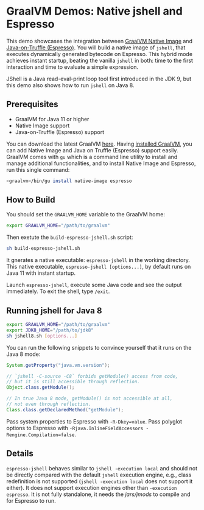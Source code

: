 # GraalVM Demos: Native jshell and Espresso

This demo showcases the integration between [GraalVM Native Image](https://www.graalvm.org/reference-manual/native-image/) and [Java-on-Truffle (Espresso)](https://www.graalvm.org/reference-manual/java-on-truffle/).
You will build a native image of `jshell`, that executes dynamically generated bytecode on Espresso.
This hybrid mode achieves instant startup, beating the vanilla `jshell` in both: time to the first interaction and time to evaluate a simple expression.

JShell is a Java read-eval-print loop tool first introduced in the JDK 9, but this demo also shows how to run `jshell` on Java 8.

## Prerequisites

- GraalVM for Java 11 or higher
- Native Image support
- Java-on-Truffle (Espresso) support

You can download the latest GraalVM [here](https://www.graalvm.org/downloads/).
Having [installed GraalVM](https://www.graalvm.org/docs/getting-started/#install-graalvm), you can add Native Image and Java on Truffle (Espresso) support easily.
GraalVM comes with `gu` which is a command line utility to install and manage additional functionalities, and to install Native Image and Espresso, run this single command:

```bash
<graalvm>/bin/gu install native-image espresso
```

## How to Build
You should set the `GRAALVM_HOME` variable to the GraalVM home:
```bash
export GRAALVM_HOME="/path/to/graalvm"
```

Then exetute the `build-espresso-jshell.sh` script:
```bash
sh build-espresso-jshell.sh
```

It gnerates a native executable: `espresso-jshell` in the working directory.
This native executable, `espresso-jshell [options...]`, by default runs on Java 11 with instant startup.

Launch `espresso-jshell`, execute some Java code and see the output immediately.
To exit the shell, type `/exit`.

## Running jshell for Java 8

```bash
export GRAALVM_HOME="/path/to/graalvm"
export JDK8_HOME="/path/to/jdk8"
sh jshell8.sh [options...]
```

You can run the following snippets to convince yourself that it runs on the Java 8 mode:
```java
System.getProperty("java.vm.version");

// `jshell -C-source -C8` forbids getModule() access from code,
// but it is still accessible through reflection.
Object.class.getModule();

// In true Java 8 mode, getModule() is not accessible at all,
// not even through reflection.
Class.class.getDeclaredMethod("getModule");
```

Pass system properties to Espresso with `-R-Dkey=value`.
Pass polyglot options to Espresso with `-Rjava.InlineFieldAccessors -Rengine.Compilation=false`.

## Details
`espresso-jshell` behaves similar to `jshell -execution local` and should not be directly compared with the default `jshell` execution engine, e.g., class redefinition is not supported (`jshell -execution local` does not support it either).
It does not  support execution engines other than `-execution espresso`.
It is not fully standalone, it needs the _jars/jmods_ to compile and for Espresso to run.

<!-- ## JShell patch for 8
Pre-compiled patch for jdk.jshell in `jdk.jshell-patch`. -->
